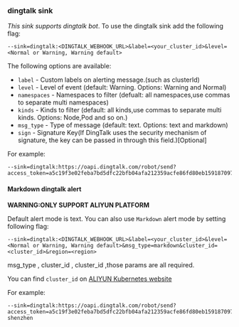 ### dingtalk sink

*This sink supports dingtalk bot*.
To use the dingtalk sink add the following flag:

	--sink=dingtalk:<DINGTALK_WEBHOOK_URL>&label=<your_cluster_id>&level=<Normal or Warning, Warning default>


The following options are available:
* `label` - Custom labels on alerting message.(such as clusterId)
* `level` - Level of event (default: Warning. Options: Warning and Normal)
* `namespaces` - Namespaces to filter (defualt: all namespaces,use commas to separate multi namespaces)
* `kinds` - Kinds to filter (default: all kinds,use commas to separate multi kinds. Options: Node,Pod and so on.)
* `msg_type` - Type of message (default: text. Options: text and markdown)
* `sign` - Signature Key(If DingTalk uses the security mechanism of signature, the key can be passed in through this field.)[Optional]

For example:

    --sink=dingtalk:https://oapi.dingtalk.com/robot/send?access_token=a5c19f3e02feba7bd5dfc22bfb04afa212359acfe86fd80eb159187097b7d014&label=c550367cdf1e84dfabab013b277cc6bc2&level=Normal&sign=SEC4801ebab0yeuq924909668e5979f7d184b3f4bfac6a63ae36a


#### Markdown dingtalk alert

**WARNING:ONLY SUPPORT ALIYUN PLATFORM**

Default alert mode is text.
You can also use `Markdown` alert mode by setting following flag:

    --sink=dingtalk:<DINGTALK_WEBHOOK_URL>&label=<your_cluster_id>&level=<Normal or Warning, Warning default>&msg_type=markdown&cluster_id=<cluster_id>&region=<region>

msg_type , cluster_id , cluster_id ,those params are all required.

You can find `cluster_id` on [ALIYUN Kubernetes website](https://cs.console.aliyun.com/#/k8s/cluster/list)

For example:

    --sink=dingtalk:https://oapi.dingtalk.com/robot/send?access_token=a5c19f3e02feba7bd5dfc22bfb04afa212359acfe86fd80eb159187097b7d014&label=c550367cdf1e84dfabab013b277cc6bc2&level=Normal&msg_type=markdown&cluster_id=c550367cdf1e84dfabab013b277cc6bc2&region=cn-shenzhen